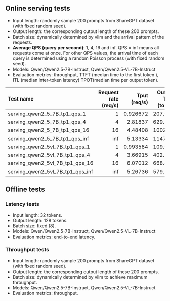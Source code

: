 ## Online serving tests

- Input length: randomly sample 200 prompts from ShareGPT dataset (with fixed random seed).
- Output length: the corresponding output length of these 200 prompts.
- Batch size: dynamically determined by vllm and the arrival pattern of the requests.
- **Average QPS (query per second)**: 1, 4, 16 and inf. QPS = inf means all requests come at once. For other QPS values, the arrival time of each query is determined using a random Poisson process (with fixed random seed).
- Models: Qwen/Qwen2.5-7B-Instruct, Qwen/Qwen2.5-VL-7B-Instruct
- Evaluation metrics: throughput, TTFT (median time to the first token ), ITL (median inter-token latency) TPOT(median time per output token).

| Test name                        |   Request rate (req/s) |   Tput (req/s) |   Output Tput (tok/s) |   TTFT (ms) |   TPOT (ms) |   ITL (ms) |
|:---------------------------------|-----------------------:|---------------:|----------------------:|------------:|------------:|-----------:|
| serving_qwen2_5_7B_tp1_qps_1     |                      1 |       0.926672 |               207.097 |     94.1281 |     35.2788 |    34.2365 |
| serving_qwen2_5_7B_tp1_qps_4     |                      4 |       2.81837  |               629.863 |     99.4776 |     47.0655 |    40.3403 |
| serving_qwen2_5_7B_tp1_qps_16    |                     16 |       4.48408  |              1002.13  |    109.862  |     73.3124 |    49.7704 |
| serving_qwen2_5_7B_tp1_qps_inf   |                    inf |       5.13334  |              1147.22  |   3082.94   |     64.4224 |    52.5289 |
| serving_qwen2_5vl_7B_tp1_qps_1   |                      1 |       0.993584 |               109.046 |    345.717  |     40.9481 |    32.1247 |
| serving_qwen2_5vl_7B_tp1_qps_4   |                      4 |       3.66915  |               402.579 |    321.537  |     86.7003 |    42.4031 |
| serving_qwen2_5vl_7B_tp1_qps_16  |                     16 |       6.07012  |               668.412 |   8580.35   |    164.858  |    71.5467 |
| serving_qwen2_5vl_7B_tp1_qps_inf |                    inf |       5.26736  |               579.831 |  14326.2    |    208.966  |    73.1931 |

## Offline tests
### Latency tests

- Input length: 32 tokens.
- Output length: 128 tokens.
- Batch size: fixed (8).
- Models: Qwen/Qwen2.5-7B-Instruct, Qwen/Qwen2.5-VL-7B-Instruct
- Evaluation metrics: end-to-end latency.



### Throughput tests

- Input length: randomly sample 200 prompts from ShareGPT dataset (with fixed random seed).
- Output length: the corresponding output length of these 200 prompts.
- Batch size: dynamically determined by vllm to achieve maximum throughput.
- Models: Qwen/Qwen2.5-7B-Instruct, Qwen/Qwen2.5-VL-7B-Instruct
- Evaluation metrics: throughput.


